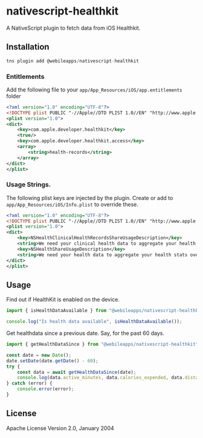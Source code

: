 # nativescript-healthkit

A NativeScript plugin to fetch data from iOS Healthkit.

## Installation

```javascript
tns plugin add @webileapps/nativescript-healthkit
```

### Entitlements
Add the following file to your `app/App_Resources/iOS/app.entitlements` folder

```xml
<?xml version="1.0" encoding="UTF-8"?>
<!DOCTYPE plist PUBLIC "-//Apple//DTD PLIST 1.0//EN" "http://www.apple.com/DTDs/PropertyList-1.0.dtd">
<plist version="1.0">
<dict>
	<key>com.apple.developer.healthkit</key>
	<true/>
	<key>com.apple.developer.healthkit.access</key>
	<array>
		<string>health-records</string>
	</array>
</dict>
</plist>
```
### Usage Strings.
The following plist keys are injected by the plugin. Create or add to `app/App_Resources/iOS/Info.plist` to override these.

```xml
<?xml version="1.0" encoding="UTF-8"?>
<!DOCTYPE plist PUBLIC "-//Apple//DTD PLIST 1.0//EN" "http://www.apple.com/DTDs/PropertyList-1.0.dtd">
<plist version="1.0">
<dict>
	<key>NSHealthClinicalHealthRecordsShareUsageDescription</key>
	<string>We need your clinical health data to aggregate your health stats over time.</string>
	<key>NSHealthShareUsageDescription</key>
	<string>We need your health data to aggregate your health stats over time.</string>
</dict>
</plist>
```


## Usage 

Find out if HealthKit is enabled on the device.

```typescript
import { isHealthDataAvailable } from "@webileapps/nativescript-healthkit"

console.log("Is health data available", isHealthDataAvailable());
```

Get healthdata since a previous date. Say, for the past 60 days.
```typescript
import { getHealthDataSince } from "@webileapps/nativescript-healthkit";

const date = new Date();
date.setDate(date.getDate() - 60);
try {
    const data = await getHealthDataSince(date);
    console.log(data.active_minutes, data.calories_expended, data.distance, data.heart_rate, data.step_count);
} catch (error) {
    console.error(error);
}
```

## License

Apache License Version 2.0, January 2004
